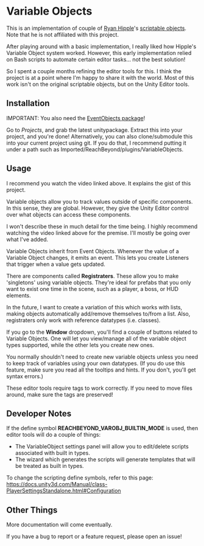Variable Objects
================

This is an implementation of couple of [Ryan
Hipple](https://twitter.com/roboryantron)'s [scriptable
objects](https://youtu.be/raQ3iHhE_Kk). Note that he is not affiliated with
this project.

After playing around with a basic implementation, I really liked how Hipple's
Variable Object system worked. However, this early implementation relied on
Bash scripts to automate certain editor tasks... not the best solution!

So I spent a couple months refining the editor tools for this. I think the
project is at a point where I'm happy to share it with the world. Most of this
work isn't on the original scriptable objects, but on the Unity Editor tools.

Installation
------------
IMPORTANT: You also need the [EventObjects package](https://github.com/ReachBeyond/EventObjects)!

Go to *Projects*, and grab the latest unitypackage. Extract this into your
project, and you're done! Alternatively, you can also clone/submodule this into
your current project using git. If you do that, I recommend putting it under a
path such as Imported/ReachBeyond/plugins/VariableObjects.

Usage
-----
I recommend you watch the video linked above. It explains the gist of this
project.

Variable objects allow you to track values outside of specific components. In
this sense, they are global. However, they give the Unity Editor control over
what objects can access these components.

I won't describe these in much detail for the time being. I highly recommend
watching the video linked above for the premise. I'll mostly be going over what
I've added.

Variable Objects inherit from Event Objects. Whenever the value of a Variable
Object changes, it emits an event. This lets you create Listeners that trigger
when a value gets updated.


There are components called **Registraters**. These allow you to make
'singletons' using variable objects. They're ideal for prefabs that you only
want to exist one time in the scene, such as a player, a boss, or HUD elements.

In the future, I want to create a variation of this which works with lists,
making objects automatically add/remove themselves to/from a list. Also,
registraters only work with reference datatypes (i.e. classes).


If you go to the **Window** dropdown, you'll find a couple of buttons related
to Variable Objects. One will let you view/manage all of the variable object types
supported, while the other lets you create new ones.

You normally shouldn't need to create new variable objects unless you need to
keep track of variables using your own datatypes. (If you do use this feature,
make sure you read all the tooltips and hints. If you don't, you'll get syntax
errors.)

These editor tools require tags to work correctly. If you need to move files
around, make sure the tags are preserved!


Developer Notes
---------------
If the define symbol **REACHBEYOND\_VAROBJ\_BUILTIN\_MODE** is used,
then editor tools will do a couple of things:

* The VariableObject settings panel will allow you to edit/delete scripts
  associated with built in types.
* The wizard which generates the scripts will generate templates that will
  be treated as built in types.

To change the scripting define symbols, refer to this page:
https://docs.unity3d.com/Manual/class-PlayerSettingsStandalone.html#Configuration


Other Things
------------
More documentation will come eventually.

If you have a bug to report or a feature request, please open an issue!

